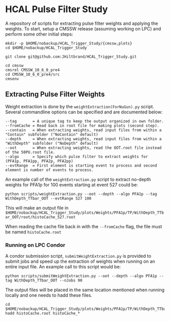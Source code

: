 # HCAL Pulse Filter Study

A repository of scripts for extracting pulse filter weights and applying the weights. To start, setup a CMSSW release (assuming working on LPC) and perform some other initial steps:

```
mkdir -p $HOME/nobackup/HCAL_Trigger_Study/{cmssw,plots}
cd $HOME/nobackup/HCAL_Trigger_Study

git clone git@github.com:JHiltbrand/HCAL_Trigger_Study.git

cd cmssw
cmsrel CMSSW_10_6_0_pre4
cd CMSSW_10_6_0_pre4/src
cmsenv
```

## Extracting Pulse Filter Weights

Weight extraction is done by the `weightExtraction(ForNuGun).py` script. Several commandline options can be specified and are documented below:

```
--tag       = A unique tag to keep the output organized in own folder.
--fromCache = Read back in root file for making plots (second step).
--contain   = When extracting weights, read input files from within a "Contain" subfolder ("NoContain" default)
--depth     = When extracting weights, read input files from within a "WithDepth" subfolder ("NoDepth" default)
--oot       = When extracting weights, read the OOT.root file instead of the 50PU.root file.
--algo      = Specify which pulse filter to extract weights for (PFA1p, PFA1pp, PFA2p, PFA2pp)
--evtRange  = First element is starting event to process and second element is number of events to process.
```

An example call of the `weightExtraction.py` script to extract no-depth weights for PFA1p for 100 events starting at event 527 could be:

```
python scripts/weightExtraction.py --oot --depth --algo PFA1p --tag WithDepth_TTbar_OOT --evtRange 527 100
```

This will make an output file in `$HOME/nobackup/HCAL_Trigger_Study/plots/Weights/PFA1p/TP/WithDepth_TTbar_OOT/root/histoCache_527.root`

When reading the cache file back in with the `--fromCache` flag, the file must be named `histoCache.root`

### Running on LPC Condor

A condor submission script, `submitWeightExtraction.py` is provided to submit jobs and speed up the extraction of weights when running on an entire input file. An example call to this script would be:

```
python scripts/submitWeightExtraction.py --oot --depth --algo PFA1p --tag WithDepth_TTbar_OOT --nJobs 90
```

The output files will be placed in the same location mentioned when running locally and one needs to hadd these files.

```
cd $HOME/nobackup/HCAL_Trigger_Study/plots/Weights/PFA1p/TP/WithDepth_TTbar_OOT/root
hadd histoCache.root histoCache_*
```



